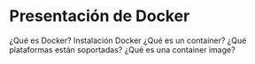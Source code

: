 # Presentación de Docker

¿Qué es Docker?
Instalación Docker
¿Qué es un container?
¿Qué plataformas están soportadas?
¿Qué es una container image?
